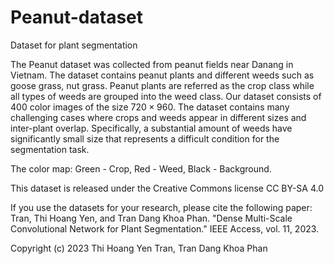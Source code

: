 # Peanut-dataset
Dataset for plant segmentation

The Peanut dataset was collected from peanut fields near Danang in Vietnam. The dataset contains peanut plants and different weeds such as goose grass, nut grass. Peanut plants are referred as the crop class while all types of weeds are grouped into the weed class. Our dataset consists of 400 color images of the size $720 \times 960$. The dataset contains many challenging cases where crops and weeds appear in different sizes and inter-plant overlap. Specifically, a substantial amount of weeds have significantly small size that represents a difficult condition for the segmentation task.

The color map: Green - Crop, Red - Weed, Black - Background.

This dataset is released under the Creative Commons license CC BY-SA 4.0

If you use the datasets for your research, please cite the following paper: Tran, Thi Hoang Yen, and Tran Dang Khoa Phan. "Dense Multi-Scale Convolutional Network for Plant Segmentation." IEEE Access, vol. 11, 2023.

Copyright (c) 2023 Thi Hoang Yen Tran, Tran Dang Khoa Phan



